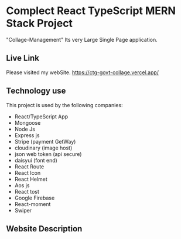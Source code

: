 # Complect React TypeScript MERN Stack Project

"Collage-Management" Its very Large Single Page application.

## Live Link

Please visited my webSite. https://ctg-govt-collage.vercel.app/

## Technology use

This project is used by the following companies:

- React/TypeScript App
- Mongoose
- Node Js
- Express js
- Stripe (payment GetWay)
- cloudinary (image host)
- json web token (api secure)
- daisyui (font end)
- React Route
- React Icon
- React Helmet
- Aos js
- React tost
- Google Firebase
- React-moment
- Swiper

## Website Description
